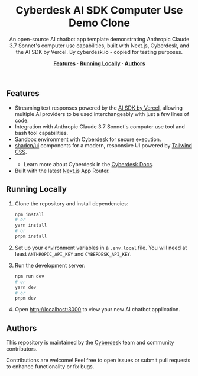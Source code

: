 
<h1 align="center">Cyberdesk AI SDK Computer Use Demo Clone</h1>
<p align="center">
  An open-source AI chatbot app template demonstrating Anthropic Claude 3.7 Sonnet's computer use capabilities, built with Next.js, Cyberdesk, and the AI SDK by Vercel. By cyberdesk.io - copied for testing purposes.
</p>

<p align="center">
  <a href="#features"><strong>Features</strong></a> ·
  <a href="#running-locally"><strong>Running Locally</strong></a> ·
  <a href="#authors"><strong>Authors</strong></a>
</p>
<br/>

## Features

- Streaming text responses powered by the [AI SDK by Vercel](https://sdk.vercel.ai/docs), allowing multiple AI providers to be used interchangeably with just a few lines of code.
- Integration with Anthropic Claude 3.7 Sonnet's computer use tool and bash tool capabilities.
- Sandbox environment with [Cyberdesk](https://cyberdesk.io) for secure execution.
- [shadcn/ui](https://ui.shadcn.com/) components for a modern, responsive UI powered by [Tailwind CSS](https://tailwindcss.com).
- - Learn more about Cyberdesk in the [Cyberdesk Docs](https://docs.cyberdesk.io).
- Built with the latest [Next.js](https://nextjs.org) App Router.

## Running Locally

1. Clone the repository and install dependencies:

   ```bash
   npm install
   # or
   yarn install
   # or
   pnpm install
   ```

2. Set up your environment variables in a `.env.local` file. You will need at least `ANTHROPIC_API_KEY` and `CYBERDESK_API_KEY`.

3. Run the development server:

   ```bash
   npm run dev
   # or
   yarn dev
   # or
   pnpm dev
   ```

4. Open [http://localhost:3000](http://localhost:3000) to view your new AI chatbot application.

## Authors

This repository is maintained by the [Cyberdesk](https://cyberdesk.io) team and community contributors.

Contributions are welcome! Feel free to open issues or submit pull requests to enhance functionality or fix bugs.

